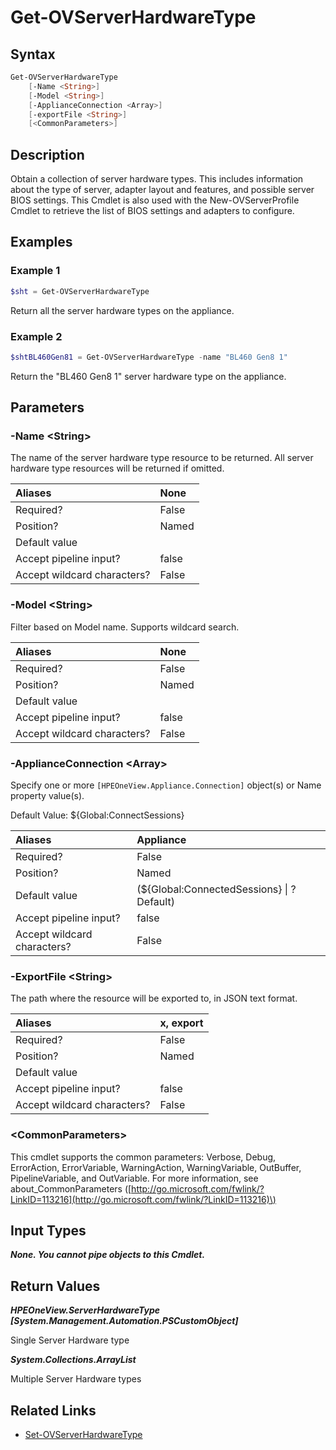 ﻿---
description: Retrieve Server Hardware Type resource(s).
---

# Get-OVServerHardwareType

## Syntax

```powershell
Get-OVServerHardwareType
    [-Name <String>]
    [-Model <String>]
    [-ApplianceConnection <Array>]
    [-exportFile <String>]
    [<CommonParameters>]
```

## Description

Obtain a collection of server hardware types.  This includes information about the type of server, adapter layout and features, and possible server BIOS settings.  This Cmdlet is also used with the New-OVServerProfile Cmdlet to retrieve the list of BIOS settings and adapters to configure.

## Examples

###  Example 1 

```powershell
$sht = Get-OVServerHardwareType
```

Return all the server hardware types on the appliance.

###  Example 2 

```powershell
$shtBL460Gen81 = Get-OVServerHardwareType -name "BL460 Gen8 1"
```

Return the "BL460 Gen8 1" server hardware type on the appliance.

## Parameters

### -Name &lt;String&gt;

The name of the server hardware type resource to be returned.  All server hardware type resources will be returned if omitted.

| Aliases | None |
| :--- | :--- |
| Required? | False |
| Position? | Named |
| Default value |  |
| Accept pipeline input? | false |
| Accept wildcard characters? | False |

### -Model &lt;String&gt;

Filter based on Model name.  Supports wildcard search.

| Aliases | None |
| :--- | :--- |
| Required? | False |
| Position? | Named |
| Default value |  |
| Accept pipeline input? | false |
| Accept wildcard characters? | False |

### -ApplianceConnection &lt;Array&gt;

Specify one or more `[HPEOneView.Appliance.Connection]` object(s) or Name property value(s).

Default Value: ${Global:ConnectSessions}

| Aliases | Appliance |
| :--- | :--- |
| Required? | False |
| Position? | Named |
| Default value | (${Global:ConnectedSessions} &vert; ? Default) |
| Accept pipeline input? | false |
| Accept wildcard characters? | False |

### -ExportFile &lt;String&gt;

The path where the resource will be exported to, in JSON text format.

| Aliases | x, export |
| :--- | :--- |
| Required? | False |
| Position? | Named |
| Default value |  |
| Accept pipeline input? | false |
| Accept wildcard characters? | False |

### &lt;CommonParameters&gt;

This cmdlet supports the common parameters: Verbose, Debug, ErrorAction, ErrorVariable, WarningAction, WarningVariable, OutBuffer, PipelineVariable, and OutVariable. For more information, see about\_CommonParameters \([http://go.microsoft.com/fwlink/?LinkID=113216](http://go.microsoft.com/fwlink/?LinkID=113216)\)

## Input Types

_**None.  You cannot pipe objects to this Cmdlet.**_

## Return Values

_**HPEOneView.ServerHardwareType [System.Management.Automation.PSCustomObject]**_

Single Server Hardware type

_**System.Collections.ArrayList**_

Multiple Server Hardware types

## Related Links

* [Set-OVServerHardwareType](set-ovserverhardwaretype.md)
